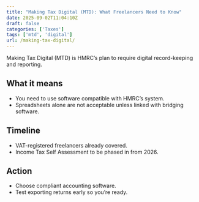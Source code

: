 ```yaml
---
title: "Making Tax Digital (MTD): What Freelancers Need to Know"
date: 2025-09-02T11:04:10Z
draft: false
categories: ['Taxes']
tags: ['mtd', 'digital']
url: /making-tax-digital/
---
```

Making Tax Digital (MTD) is HMRC’s plan to require digital record-keeping and reporting.

## What it means
- You need to use software compatible with HMRC’s system.
- Spreadsheets alone are not acceptable unless linked with bridging software.

## Timeline
- VAT-registered freelancers already covered.
- Income Tax Self Assessment to be phased in from 2026.

## Action
- Choose compliant accounting software.
- Test exporting returns early so you’re ready.
